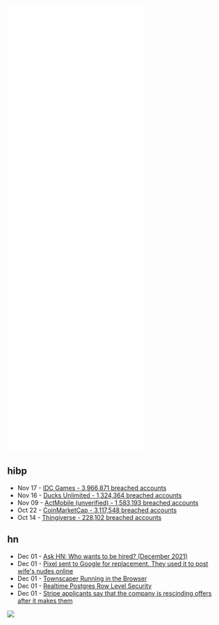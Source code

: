 ![Metrics](https://raw.githubusercontent.com/phixion/phixion/master/metrics.svg)

## hibp

<!--
for https://github.com/phixion/phixion/blob/main/.github/workflows/feeds.yml
-->
<!--START_SECTION:haveibeenpwnd-->
- Nov 17 - [IDC Games - 3,966,871 breached accounts](https://haveibeenpwned.com/PwnedWebsites#IDCGames)
- Nov 16 - [Ducks Unlimited - 1,324,364 breached accounts](https://haveibeenpwned.com/PwnedWebsites#DucksUnlimited)
- Nov 09 - [ActMobile (unverified) - 1,583,193 breached accounts](https://haveibeenpwned.com/PwnedWebsites#ActMobile)
- Oct 22 - [CoinMarketCap - 3,117,548 breached accounts](https://haveibeenpwned.com/PwnedWebsites#CoinMarketCap)
- Oct 14 - [Thingiverse - 228,102 breached accounts](https://haveibeenpwned.com/PwnedWebsites#Thingiverse)
<!--END_SECTION:haveibeenpwnd-->

## hn

<!--
for https://github.com/phixion/phixion/blob/main/.github/workflows/feeds.yml
-->
<!--START_SECTION:hn-->
- Dec 01 - [Ask HN: Who wants to be hired? (December 2021)](https://news.ycombinator.com/item?id=29405054)
- Dec 01 - [Pixel sent to Google for replacement. They used it to post wife's nudes online](https://old.reddit.com/r/legaladvice/comments/r632w5/sent_my_phone_to_google_for_replacement_they/)
- Dec 01 - [Townscaper Running in the Browser](http://oskarstalberg.com/Townscaper/)
- Dec 01 - [Realtime Postgres Row Level Security](https://supabase.com/blog/2021/12/01/realtime-row-level-security-in-postgresql)
- Dec 01 - [Stripe applicants say that the company is rescinding offers after it makes them](https://www.protocol.com/workplace/stripe-hiring-issues-rescinded-jobs)
<!--END_SECTION:hn-->

<!--
for https://yhype.me
-->
![](https://hit.yhype.me/github/profile?user_id=13013670)
